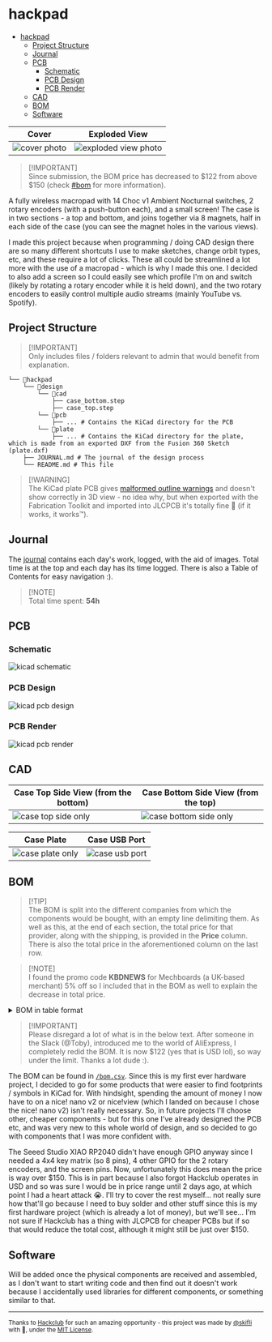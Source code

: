 # hackpad

- [hackpad](#hackpad)
  - [Project Structure](#project-structure)
  - [Journal](#journal)
  - [PCB](#pcb)
    - [Schematic](#schematic)
    - [PCB Design](#pcb-design)
    - [PCB Render](#pcb-render)
  - [CAD](#cad)
  - [BOM](#bom)
  - [Software](#software)

| Cover                            | Exploded View                                    |
| -------------------------------- | ------------------------------------------------ |
| ![cover photo](assets/cover.png) | ![exploded view photo](assets/exploded-view.jpg) |


> [!IMPORTANT]\
> Since submission, the BOM price has decreased to $122 from above $150 (check [#bom](#bom) for more information).

A fully wireless macropad with 14 Choc v1 Ambient Nocturnal switches, 2 rotary encoders (with a push-button each), and a small screen! The case is in two sections - a top and bottom, and joins together via 8 magnets, half in each side of the case (you can see the magnet holes in the various views).

I made this project because when programming / doing CAD design there are so many different shortcuts I use to make sketches, change orbit types, etc, and these require a lot of clicks. These all could be streamlined a lot more with the use of a macropad - which is why I made this one. I decided to also add a screen so I could easily see which profile I'm on and switch (likely by rotating a rotary encoder while it is held down), and the two rotary encoders to easily control multiple audio streams (mainly YouTube vs. Spotify).

## Project Structure

> [!IMPORTANT]\
> Only includes files / folders relevant to admin that would benefit from explanation.

```
└── 📁hackpad
    └── 📁design
        └── 📁cad
            ├── case_bottom.step
            ├── case_top.step
        └── 📁pcb
            ├── ... # Contains the KiCad directory for the PCB
        └── 📁plate
            ├── ... # Contains the KiCad directory for the plate, which is made from an exported DXF from the Fusion 360 Sketch (plate.dxf)
    ├── JOURNAL.md # The journal of the design process
    └── README.md # This file
```

> [!WARNING]\
> The KiCad plate PCB gives [malformed outline warnings](JOURNAL.md#20072025) and doesn't show correctly in 3D view - no idea why, but when exported with the Fabrication Toolkit and imported into JLCPCB it's totally fine 🗿 (if it works, it works™). 

## Journal

The [journal](JOURNAL.md) contains each day's work, logged, with the aid of images. Total time is at the top and each day has its time logged. There is also a Table of Contents for easy navigation :).

> [!NOTE]\
> Total time spent: **54h**

## PCB

### Schematic

![kicad schematic](assets/schematic.svg)

### PCB Design

![kicad pcb design](assets/pcb-design.svg)

### PCB Render

![kicad pcb render](assets/pcb-render.png)

## CAD

| Case Top Side View (from the bottom)                 | Case Bottom Side View (from the top)                       |
| ---------------------------------------------------- | ---------------------------------------------------------- |
| ![case top side only](assets/case-top-side-only.png) | ![case bottom side only](assets/case-bottom-side-only.png) |

| Case Plate                                     | Case USB Port                              |
| ---------------------------------------------- | ------------------------------------------ |
| ![case plate only](assets/case-plate-only.png) | ![case usb port](assets/case-usb-port.png) |

## BOM

> [!TIP]\
> The BOM is split into the different companies from which the components would be bought, with an empty line delimiting them. As well as this, at the end of each section, the total price for that provider, along with the shipping, is provided in the **Price** column. There is also the total price in the aforementioned column on the last row.

> [!NOTE]\
> I found the promo code **KBDNEWS** for Mechboards (a UK-based merchant) 5% off so I included that in the BOM as well to explain the decrease in total price.

<details closed>
<summary>BOM in table format</summary>
| Component                               | Description                     | Notes                                                                                          | Quantity | Price      | Shipping                 | Provider   | Link                                                                                                                                                                                                                                                                 |
| --------------------------------------- | ------------------------------- | ---------------------------------------------------------------------------------------------- | -------- | ---------- | ------------------------ | ---------- | -------------------------------------------------------------------------------------------------------------------------------------------------------------------------------------------------------------------------------------------------------------------- |
| Kailh Choc Hotswap Sockets              | V1 (Pack of 10)                 |                                                                                                | 2        | £6.00      | £1.81                    | Mechboards | [Link](https://mechboards.co.uk/products/kailh-choc-hotswap-sockets?variant=40427263754445)                                                                                                                                                                          |
| DDC Choc (v1) PBT Blank Keycaps - White | White Keycaps / 1u (Pack of 10) |                                                                                                | 1        | £4.50      |                          |            | [Link](https://mechboards.co.uk/products/ddc-choc-pbt-blank-keycaps?variant=47587896426701)                                                                                                                                                                          |
| DDC Choc (v1) PBT Blank Keycaps - Black | Black Keycaps / 1u (Pack of 10) |                                                                                                | 1        | £4.50      |                          |            | [Link](https://mechboards.co.uk/products/ddc-choc-pbt-blank-keycaps?variant=47405364576461)                                                                                                                                                                          |
| lowprokb Choc (V1) Ambients Nocturnal   | (Pack of 10)                    |                                                                                                | 2        | £19.00     |                          |            | [Link](https://mechboards.co.uk/products/lowprokb-ambients-silent-linear-nocturnal-choc-v1?variant=47588169908429)                                                                                                                                                   |
| KBDNEWS Promo Code                      |                                 |                                                                                                |          | -5%        |                          |            |                                                                                                                                                                                                                                                                      |
| **Total (Mechboards)**                  |                                 |                                                                                                |          | **£34.11** | **Included on the left** |            |                                                                                                                                                                                                                                                                      |
| nice!nano v2                            |                                 | Compatible board                                                                               | 1        | £2.99      | £2.99 (Base)             | AliExpress | [Link](https://www.aliexpress.com/item/1005006035267231.html?spm=a2g0o.cart.0.0.67c738da1ajl1F&mp=1&pdp_npi=5%40dis%21GBP%21GBP%202.99%21GBP%202.99%21%21GBP%202.99%21%21%21%40211b441e17531052016778999e3b33%2112000035421753155%21ct%21UK%216417491436%21%211%210) |
| nice!view                               |                                 | Compatible screen (without headers)                                                            | 1        | £12.69     |                          |            | [Link](https://www.aliexpress.com/item/1005008115497843.html)                                                                                                                                                                                                        |
| Header Pins                             | 1x5 Pins (50 PCS)               | Headers for the above screen since it doesn't come with them                                   | 1        | £1.15      |                          |            | [Link](https://www.aliexpress.com/item/4000988113226.html)                                                                                                                                                                                                           |
| Tiny Disc Magnet                        | 4x3mm (100 PCS)                 | To join the top and bottom of the case                                                         | 1        | £4.86      | £2.96                    |            | [Link](https://www.aliexpress.com/item/1005009177139622.html)                                                                                                                                                                                                        |
| SMT SOD-123 Diodes                      | 100 PCS                         | For the switches                                                                               | 1        | £1.11      |                          |            | [Link](https://www.aliexpress.com/item/4000685043735.html)                                                                                                                                                                                                           |
| Heat Shrink Tubes                       |                                 | Because I'm going to some wires to join the switch inbetween the nice! nano v2 and the battery | 1        | £1.35      |                          |            | [Link](https://www.aliexpress.com/item/1005008146302901.html)                                                                                                                                                                                                        |
| JST PH Plug Connector with Wire         | MALE 2P 100mm (5 PCS)           | Same as above                                                                                  | 1        | £0.34      | £1.94                    |            | [Link](https://www.aliexpress.com/item/1005008864177105.html)                                                                                                                                                                                                        |
| JST PH Plug Connector with Wire         | FEMALE 2P 100mm (5 PCS)         | Same as above                                                                                  | 1        | £0.49      | £1.94                    |            | [Link](https://www.aliexpress.com/item/1005008864177105.html)                                                                                                                                                                                                        |
| Bumper Feet                             | 5mm x 2mm (100PCS)              | For the bottom of the case and the PCB                                                         | 1        | £1.59      |                          |            | [Link](https://www.aliexpress.com/item/1005004068119765.html)                                                                                                                                                                                                        |
| **Total (AliExpress)**                  |                                 |                                                                                                |          | **£34.59** | **Included on the left** |            |                                                                                                                                                                                                                                                                      |
| 150mAh 3.7V LiPo Battery                |                                 | To power the system                                                                            | 1        | £4.50      | £7.80                    | PiHut      | [Link](https://thepihut.com/products/150mah-3-7v-lipo-battery?variant=42388690993347)                                                                                                                                                                                |
| Breadboard-friendly SPDT Slide Switch   |                                 | To power on / off the system                                                                   | 1        | £0.80      |                          |            | [Link](https://thepihut.com/products/breadboard-friendly-spdt-slide-switch?variant=27740501649)                                                                                                                                                                      |
| Rotary Encoder + Extras                 |                                 |                                                                                                | 2        | £8.60      |                          |            | [Link](https://thepihut.com/products/rotary-encoder-extras?variant=27740417681)                                                                                                                                                                                      |
| **Total (PiHut)**                       |                                 |                                                                                                |          | **£21.70** | **Included on the left** |            |                                                                                                                                                                                                                                                                      |
| **TOTAL**                               |                                 |                                                                                                |          | **£90.40** |                          |            |                                                                                                                                                                                                                                                                      |
</details>

> [!IMPORTANT]\
> Please disregard a lot of what is in the below text. After someone in the Slack (@Toby), introduced me to the world of AliExpress, I completely redid the BOM. It is now $122 (yes that is USD lol), so way under the limit. Thanks a lot dude :).

The BOM can be found in [`/bom.csv`](bom.csv). Since this is my first ever hardware project, I decided to go for some products that were easier to find footprints / symbols in KiCad for. With hindsight, spending the amount of money I now have to on a nice! nano v2 or nice!view (which I landed on because I chose the nice! nano v2) isn't really necessary. So, in future projects I'll choose other, cheaper components - but for this one I've already designed the PCB etc, and was very new to this whole world of design, and so decided to go with components that I was more confident with.

The Seeed Studio XIAO RP2040 didn't have enough GPIO anyway since I needed a 4x4 key matrix (so 8 pins), 4 other GPIO for the 2 rotary encoders, and the screen pins. Now, unfortunately this does mean the price is way over $150. This is in part because I also forgot Hackclub operates in USD and so was sure I would be in price range until 2 days ago, at which point I had a heart attack 😭. I'll try to cover the rest myself... not really sure how that'll go because I need to buy solder and other stuff since this is my first hardware project (which is already a lot of money), but we'll see... I'm not sure if Hackclub has a thing with JLCPCB for cheaper PCBs but if so that would reduce the total cost, although it might still be just over $150.

## Software

Will be added once the physical components are received and assembled, as I don't want to start writing code and then find out it doesn't work because I accidentally used libraries for different components, or something similar to that.

---
<sub>Thanks to [Hackclub](https://hackclub.com) for such an amazing opportunity - this project was made by [@skifli](https://github.com/skifli) with 🩷, under the [MIT License](LICENSE).</sub>